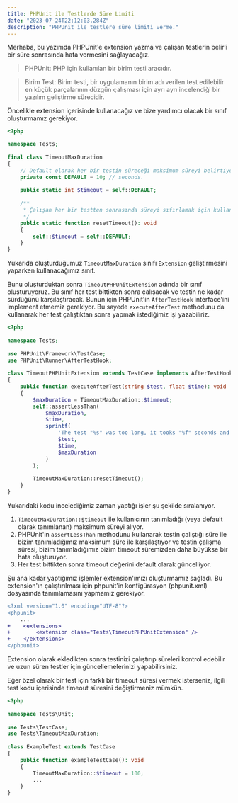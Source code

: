 ```yaml
---
title: PHPUnit ile Testlerde Süre Limiti
date: "2023-07-24T22:12:03.284Z"
description: "PHPUnit ile testlere süre limiti verme."
---
```


Merhaba, bu yazımda PHPUnit'e extension yazma ve çalışan testlerin belirli bir süre sonrasında hata vermesini sağlayacağız.

> PHPUnit: PHP için kullanılan bir birim testi aracıdır.

> Birim Test: Birim testi, bir uygulamanın birim adı verilen test edilebilir en küçük parçalarının düzgün çalışması için ayrı ayrı incelendiği bir yazılım geliştirme sürecidir.

Öncelikle extension içerisinde kullanacağız ve bize yardımcı olacak bir sınıf oluşturmamız gerekiyor.

```php
<?php  

namespace Tests;  
 
final class TimeoutMaxDuration  
{  
    // Default olarak her bir testin süreceği maksimum süreyi belirtiyor.
    private const DEFAULT = 10; // seconds.  
      
    public static int $timeout = self::DEFAULT;  
      
    /**  
     * Çalışan her bir testten sonrasında süreyi sıfırlamak için kullanacağız.
     */
    public static function resetTimeout(): void  
    {  
        self::$timeout = self::DEFAULT;  
    }  
}
```

Yukarıda oluşturduğumuz `TimeoutMaxDuration` sınıfı `Extension` geliştirmesini yaparken kullanacağımız sınıf.

Bunu oluşturduktan sonra `TimeoutPHPUnitExtension` adında bir sınıf oluşturuyoruz. Bu sınıf her test bittikten sonra çalışacak ve testin ne kadar sürdüğünü karşılaştıracak. Bunun için PHPUnit'in `AfterTestHook` interface'ini implement etmemiz gerekiyor. Bu sayede `executeAfterTest` methodunu da kullanarak her test çalıştıktan sonra yapmak istediğimiz işi yazabiliriz.

```php
<?php  
  
namespace Tests;  
  
use PHPUnit\Framework\TestCase;  
use PHPUnit\Runner\AfterTestHook;  
  
class TimeoutPHPUnitExtension extends TestCase implements AfterTestHook  
{  
    public function executeAfterTest(string $test, float $time): void  
    {  
        $maxDuration = TimeoutMaxDuration::$timeout;  
        self::assertLessThan(  
            $maxDuration,  
            $time,  
            sprintf(  
                'The test "%s" was too long, it tooks "%f" seconds and the maximum allowed is "%d"',  
                $test,  
                $time,  
                $maxDuration  
            )  
        );  
      
        TimeoutMaxDuration::resetTimeout();  
    }  
}
```

Yukarıdaki kodu incelediğimiz zaman yaptığı işler şu şekilde sıralanıyor.
1. `TimeoutMaxDuration::$timeout` ile kullanıcının tanımladığı (veya default olarak tanımlanan) maksimum süreyi alıyor.
2. PHPUnit'in `assertLessThan` methodunu kullanarak testin çalıştığı süre ile bizim tanımladığımız maksimum süre ile karşılaştıyor ve testin çalışma süresi, bizim tanımladığımız bizim timeout süremizden daha büyükse bir hata oluşturuyor.
3. Her test bittikten sonra timeout değerini default olarak güncelliyor.

Şu ana kadar yaptığımız işlemler extension'ımızı oluşturmamız sağladı. Bu extension'ın çalıştırılması için phpunit'in konfigürasyon (phpunit.xml) dosyasında tanımlamasını yapmamız gerekiyor.

```diff
<?xml version="1.0" encoding="UTF-8"?>  
<phpunit>  
    ...
+    <extensions>
+        <extension class="Tests\TimeoutPHPUnitExtension" />
+    </extensions>
</phpunit>
```

Extension olarak ekledikten sonra testinizi çalıştırıp süreleri kontrol edebilir ve uzun süren testler için güncellemelerinizi yapabilirsiniz.

Eğer özel olarak bir test için farklı bir timeout süresi vermek isterseniz, ilgili test kodu içerisinde timeout süresini değiştirmeniz mümkün.

```php
<?php  
  
namespace Tests\Unit;  
  
use Tests\TestCase;  
use Tests\TimeoutMaxDuration;  
  
class ExampleTest extends TestCase 
{
    public function exampleTestCase(): void
    {
        TimeoutMaxDuration::$timeout = 100;
        ...
    }
}
```
